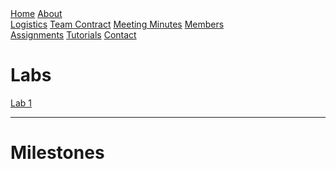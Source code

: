 <head>
<link rel="stylesheet" href="myStyles.css">
</head>

<div class="top-navbar">
  <a href="index.html">Home</a>
  <a href="about.html" class="drop-button">About</a>
    <div class="drop-menu">
      <a href="about.html">Logistics</a>
      <a href="about.html">Team Contract</a>
      <a href="about.html">Meeting Minutes</a>
      <a href="about.html">Members</a>
    </div>
  <a href="assignments.html" class="current">Assignments</a>
  <a href="tutorials.html">Tutorials</a>
  <a href="contact.html">Contact</a>
</div>

# Labs
[Lab 1](assignments/lab1.md)

***

# Milestones
